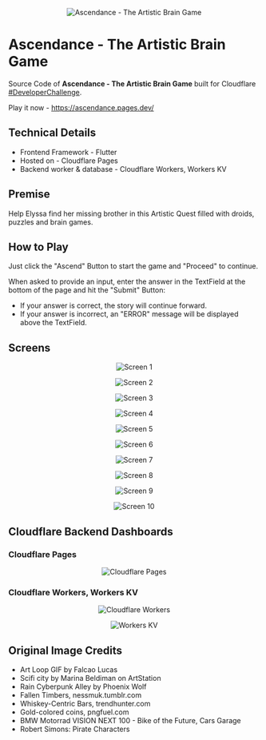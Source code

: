 <p align="center">
  <img src="https://github.com/animator/ascendance-game/blob/main/media/logo.png?raw=true" alt="Ascendance - The Artistic Brain Game"/>
</p>

# Ascendance - The Artistic Brain Game
Source Code of **Ascendance - The Artistic Brain Game** built for Cloudflare [#DeveloperChallenge](https://challenge.developers.cloudflare.com/).

Play it now - https://ascendance.pages.dev/

## Technical Details

- Frontend Framework - Flutter  
- Hosted on - Cloudflare Pages
- Backend worker & database -  Cloudflare Workers, Workers KV

## Premise
Help Elyssa find her missing brother in this Artistic Quest filled with droids, puzzles and brain games.

## How to Play

Just click the "Ascend" Button to start the game and "Proceed" to continue. 

When asked to provide an input, enter the answer in the TextField at the bottom of the page and hit the "Submit" Button:
- If your answer is correct, the story will continue forward.
- If your answer is incorrect, an "ERROR" message will be displayed above the TextField. 

## Screens

<p align="center">
  <img src="https://github.com/animator/ascendance-game/blob/main/media/img1.gif?raw=true" alt="Screen 1"/>
</p>

<p align="center">
  <img src="https://github.com/animator/ascendance-game/blob/main/media/img2.png?raw=true" alt="Screen 2"/>
</p>

<p align="center">
  <img src="https://github.com/animator/ascendance-game/blob/main/media/img3.png?raw=true" alt="Screen 3"/>
</p>

<p align="center">
  <img src="https://github.com/animator/ascendance-game/blob/main/media/img4.png?raw=true" alt="Screen 4"/>
</p>

<p align="center">
  <img src="https://github.com/animator/ascendance-game/blob/main/media/img5.png?raw=true" alt="Screen 5"/>
</p>

<p align="center">
  <img src="https://github.com/animator/ascendance-game/blob/main/media/img6.png?raw=true" alt="Screen 6"/>
</p>

<p align="center">
  <img src="https://github.com/animator/ascendance-game/blob/main/media/img7.png?raw=true" alt="Screen 7"/>
</p>

<p align="center">
  <img src="https://github.com/animator/ascendance-game/blob/main/media/img8.png?raw=true" alt="Screen 8"/>
</p>

<p align="center">
  <img src="https://github.com/animator/ascendance-game/blob/main/media/img9.png?raw=true" alt="Screen 9"/>
</p>

<p align="center">
  <img src="https://github.com/animator/ascendance-game/blob/main/media/img10.png?raw=true" alt="Screen 10"/>
</p>


## Cloudflare Backend Dashboards

### Cloudflare Pages

<p align="center">
  <img src="https://github.com/animator/ascendance-game/blob/main/media/pages.png?raw=true" alt="Cloudflare Pages"/>
</p>

### Cloudflare Workers, Workers KV

<p align="center">
  <img src="https://github.com/animator/ascendance-game/blob/main/media/workers.png?raw=true" alt="Cloudflare Workers"/>
</p>

<p align="center">
  <img src="https://github.com/animator/ascendance-game/blob/main/media/kv.png?raw=true" alt="Workers KV"/>
</p>


## Original Image Credits
- Art Loop GIF by Falcao Lucas
- Scifi city by Marina Beldiman on ArtStation
- Rain Cyberpunk Alley by Phoenix Wolf
- Fallen Timbers, nessmuk.tumblr.com
- Whiskey-Centric Bars, trendhunter.com
- Gold-colored coins, pngfuel.com
- BMW Motorrad VISION NEXT 100 - Bike of the Future, Cars Garage 
- Robert Simons: Pirate Characters